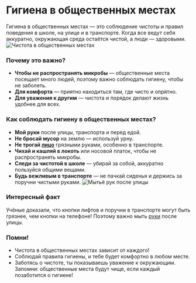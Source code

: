 # **Гигиена в общественных местах**
Гигиена в общественных местах — это соблюдение чистоты и правил поведения в школе, на улице и в транспорте. Когда все ведут себя аккуратно, окружающая среда остаётся чистой, а люди — здоровыми.
![Чистота в общественных местах](https://avatars.mds.yandex.net/i?id=57a9779388868eb6e859c4e5c02a0b5f_l-5138710-images-thumbs&n=13)
### Почему это важно?
- **Чтобы не распространять микробы** — общественные места посещает много людей, поэтому важно соблюдать гигиену, чтобы не заболеть.
- **Для комфорта** — приятно находиться там, где чисто и опрятно.
- **Для уважения к другим** — чистота и порядок делают жизнь удобнее для всех.
### Как соблюдать гигиену в общественных местах?
- **Мой руки** после улицы, транспорта и перед едой.
- **Не бросай мусор** на землю — используй урну.
- **Не трогай [лицо](../hygiene_body_face/hygiene_body_face.md)** грязными руками, особенно в транспорте.
- **Чихай и кашляй в локоть** или носовой платок, чтобы не распространять микробы.
- **Следи за чистотой в школе** — убирай за собой, аккуратно пользуйся общими вещами.
- **Будь вежливым в транспорте** — не пачкай сиденья и держись за поручни чистыми руками.
![Мытьё [рук](../hygiena_hands_and_nails/hygiena_hands_and_nails.md) после улицы](https://obruchev.mos.ru/маска%201.jpg)
### Интересный факт
Учёные доказали, что кнопки лифтов и поручни в транспорте могут быть грязнее, чем кнопки на телефоне! Поэтому важно мыть [руки](../hygiena_hands_and_nails/hygiena_hands_and_nails.md) после улицы.
### Помни!
- Чистота в общественных местах зависит от каждого!
- Соблюдай правила гигиены, и тебе будет комфортно в любом месте.
- Заботясь о чистоте, ты показываешь уважение к окружающим.
Запомни: общественные места будут чище, если каждый позаботится о гигиене!
